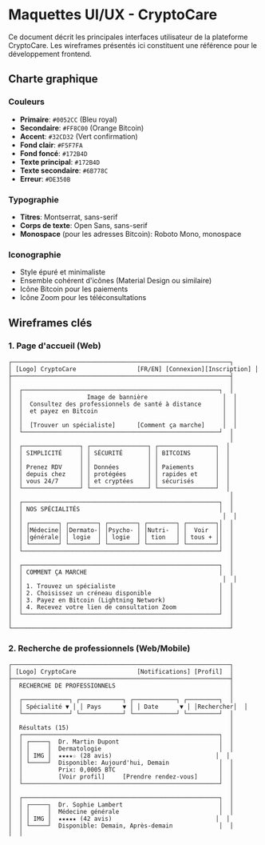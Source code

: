 # Maquettes UI/UX - CryptoCare

Ce document décrit les principales interfaces utilisateur de la plateforme CryptoCare. Les wireframes présentés ici constituent une référence pour le développement frontend.

## Charte graphique

### Couleurs

- **Primaire**: `#0052CC` (Bleu royal)
- **Secondaire**: `#FF8C00` (Orange Bitcoin)
- **Accent**: `#32CD32` (Vert confirmation)
- **Fond clair**: `#F5F7FA`
- **Fond foncé**: `#172B4D`
- **Texte principal**: `#172B4D`
- **Texte secondaire**: `#6B778C`
- **Erreur**: `#DE350B`

### Typographie

- **Titres**: Montserrat, sans-serif
- **Corps de texte**: Open Sans, sans-serif
- **Monospace** (pour les adresses Bitcoin): Roboto Mono, monospace

### Iconographie

- Style épuré et minimaliste
- Ensemble cohérent d'icônes (Material Design ou similaire)
- Icône Bitcoin pour les paiements
- Icône Zoom pour les téléconsultations

## Wireframes clés

### 1. Page d'accueil (Web)

```
┌─────────────────────────────────────────────────────────────┐
│ [Logo] CryptoCare                 [FR/EN] [Connexion][Inscription] │
├─────────────────────────────────────────────────────────────┤
│                                                             │
│  ┌───────────────────────────────────────────────────────┐  │
│  │                  Image de bannière                     │  │
│  │  Consultez des professionnels de santé à distance      │  │
│  │  et payez en Bitcoin                                   │  │
│  │                                                        │  │
│  │  [Trouver un spécialiste]      [Comment ça marche]     │  │
│  └───────────────────────────────────────────────────────┘  │
│                                                             │
│  ┌────────────────┐ ┌────────────────┐ ┌────────────────┐  │
│  │ SIMPLICITÉ     │ │ SÉCURITÉ       │ │ BITCOINS       │  │
│  │                │ │                │ │                │  │
│  │ Prenez RDV     │ │ Données        │ │ Paiements      │  │
│  │ depuis chez    │ │ protégées      │ │ rapides et     │  │
│  │ vous 24/7      │ │ et cryptées    │ │ sécurisés      │  │
│  └────────────────┘ └────────────────┘ └────────────────┘  │
│                                                             │
│  ┌───────────────────────────────────────────────────────┐  │
│  │ NOS SPÉCIALITÉS                                       │  │
│  │                                                        │  │
│  │ ┌────────┐ ┌────────┐ ┌────────┐ ┌────────┐ ┌────────┐│  │
│  │ │Médecine│ │Dermato-│ │Psycho- │ │Nutri-  │ │  Voir  ││  │
│  │ │générale│ │ logie  │ │ logie  │ │ tion   │ │ tous + ││  │
│  │ └────────┘ └────────┘ └────────┘ └────────┘ └────────┘│  │
│  └───────────────────────────────────────────────────────┘  │
│                                                             │
│  ┌───────────────────────────────────────────────────────┐  │
│  │ COMMENT ÇA MARCHE                                     │  │
│  │                                                        │  │
│  │ 1. Trouvez un spécialiste                             │  │
│  │ 2. Choisissez un créneau disponible                   │  │
│  │ 3. Payez en Bitcoin (Lightning Network)               │  │
│  │ 4. Recevez votre lien de consultation Zoom            │  │
│  └───────────────────────────────────────────────────────┘  │
│                                                             │
└─────────────────────────────────────────────────────────────┘
```

### 2. Recherche de professionnels (Web/Mobile)

```
┌─────────────────────────────────────────────────────────────┐
│ [Logo] CryptoCare                 [Notifications] [Profil]  │
├─────────────────────────────────────────────────────────────┤
│  RECHERCHE DE PROFESSIONNELS                                │
│                                                             │
│  ┌─────────────┐ ┌────────────┐ ┌────────────┐ ┌─────────┐  │
│  │ Spécialité ▼ │ │ Pays      ▼ │ │ Date      ▼ │ │Rechercher│  │
│  └─────────────┘ └────────────┘ └────────────┘ └─────────┘  │
│                                                             │
│  Résultats (15)                                             │
│  ┌───────────────────────────────────────────────────────┐  │
│  │ ┌─────┐  Dr. Martin Dupont                            │  │
│  │ │     │  Dermatologie                                 │  │
│  │ │ IMG │  ★★★★☆ (28 avis)                             │  │
│  │ └─────┘  Disponible: Aujourd'hui, Demain              │  │
│  │          Prix: 0,0005 BTC                             │  │
│  │          [Voir profil]     [Prendre rendez-vous]      │  │
│  └───────────────────────────────────────────────────────┘  │
│                                                             │
│  ┌───────────────────────────────────────────────────────┐  │
│  │ ┌─────┐  Dr. Sophie Lambert                           │  │
│  │ │     │  Médecine générale                            │  │
│  │ │ IMG │  ★★★★★ (42 avis)                             │  │
│  │ └─────┘  Disponible: Demain, Après-demain             │  │
│  │
